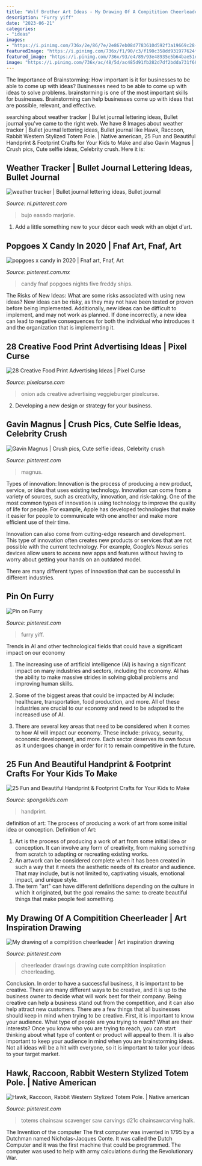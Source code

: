 ```yaml
---
title: "Wolf Brother Art Ideas - My Drawing Of A Compitition Cheerleader"
description: "Furry yiff"
date: "2023-06-21"
categories:
- "ideas"
images:
- "https://i.pinimg.com/736x/2e/86/7e/2e867eb08d7783610d592f3a19669c28--cheerleader-drawings-of.jpg"
featuredImage: "https://i.pinimg.com/736x/f1/90/c3/f190c358dd931977624f93b1ba89a56d.jpg"
featured_image: "https://i.pinimg.com/736x/93/e4/89/93e48935e5b64bae51eef124a7518b20--totem.jpg"
image: "https://i.pinimg.com/736x/ac/48/5d/ac485d91fb282d7df2bdda731f68fb03.jpg"
---
```



The Importance of Brainstorming: How important is it for businesses to be able to come up with ideas?
Businesses need to be able to come up with ideas to solve problems. brainstorming is one of the most important skills for businesses. Brainstorming can help businesses come up with ideas that are possible, relevant, and effective.

	

		
searching about weather tracker | Bullet journal lettering ideas, Bullet journal you've came to the right web. We have 8 Images about weather tracker | Bullet journal lettering ideas, Bullet journal like Hawk, Raccoon, Rabbit Western Stylized Totem Pole. | Native american, 25 Fun and Beautiful Handprint &amp; Footprint Crafts for Your Kids to Make and also Gavin Magnus | Crush pics, Cute selfie ideas, Celebrity crush. Here it is:
		
    
## Weather Tracker | Bullet Journal Lettering Ideas, Bullet Journal

<img loading=lazy src="https://i.pinimg.com/736x/ac/48/5d/ac485d91fb282d7df2bdda731f68fb03.jpg" onerror="this.onerror=null;this.src='https://tse4.mm.bing.net/th?id=OIP.VpDB726nswh-j7DJcAgU3wHaJ3&amp;pid=15.1';" alt="weather tracker | Bullet journal lettering ideas, Bullet journal">

_Source: nl.pinterest.com_

>bujo easado marjorie. 

	

1. Add a little something new to your décor each week with an objet d'art.

    
## Popgoes X Candy In 2020 | Fnaf Art, Fnaf, Art

<img loading=lazy src="https://i.pinimg.com/736x/74/5a/dc/745adc72495d1cca8908caace7fc40d5.jpg" onerror="this.onerror=null;this.src='https://tse2.mm.bing.net/th?id=OIP.VMPTbliYfvSQ7KgEe88PHAHaNK&amp;pid=15.1';" alt="popgoes x candy in 2020 | Fnaf art, Fnaf, Art">

_Source: pinterest.com.mx_

>candy fnaf popgoes nights five freddy ships. 

	

The Risks of New Ideas: What are some risks associated with using new ideas?
New ideas can be risky, as they may not have been tested or proven before being implemented. Additionally, new ideas can be difficult to implement, and may not work as planned. If done incorrectly, a new idea can lead to negative consequences for both the individual who introduces it and the organization that is implementing it.

    
## 28 Creative Food Print Advertising Ideas | Pixel Curse

<img loading=lazy src="https://pixelcurse.com/wp-content/uploads/2011/06/onion_22.jpg" onerror="this.onerror=null;this.src='https://tse2.mm.bing.net/th?id=OIP.n3rWn7usu-_oZYcCSRFZHAAAAA&amp;pid=15.1';" alt="28 Creative Food Print Advertising Ideas | Pixel Curse">

_Source: pixelcurse.com_

>onion ads creative advertising veggieburger pixelcurse. 

	

2. Developing a new design or strategy for your business.

    
## Gavin Magnus | Crush Pics, Cute Selfie Ideas, Celebrity Crush

<img loading=lazy src="https://i.pinimg.com/736x/39/b1/b6/39b1b6b6855f7cf92267fd2b7bc156c4.jpg" onerror="this.onerror=null;this.src='https://tse4.mm.bing.net/th?id=OIP.kwJWUVoSDN9wcYp0mi-Z7AHaLF&amp;pid=15.1';" alt="Gavin Magnus | Crush pics, Cute selfie ideas, Celebrity crush">

_Source: pinterest.com_

>magnus. 

	

Types of innovation:
Innovation is the process of producing a new product, service, or idea that uses existing technology. Innovation can come from a variety of sources, such as creativity, innovation, and risk-taking. 
One of the most common types of innovation is using technology to improve the quality of life for people. For example, Apple has developed technologies that make it easier for people to communicate with one another and make more efficient use of their time. 

Innovation can also come from cutting-edge research and development. This type of innovation often creates new products or services that are not possible with the current technology. For example, Google’s Nexus series devices allow users to access new apps and features without having to worry about getting your hands on an outdated model. 

There are many different types of innovation that can be successful in different industries.

    
## Pin On Furry

<img loading=lazy src="https://i.pinimg.com/736x/f1/90/c3/f190c358dd931977624f93b1ba89a56d.jpg" onerror="this.onerror=null;this.src='https://tse4.mm.bing.net/th?id=OIP.FhCyiK9AGa0E1C38yhdeGwHaLH&amp;pid=15.1';" alt="Pin on Furry">

_Source: pinterest.com_

>furry yiff. 

	

Trends in AI and other technological fields that could have a significant impact on our economy
1. The increasing use of artificial intelligence (AI) is having a significant impact on many industries and sectors, including the economy. AI has the ability to make massive strides in solving global problems and improving human skills.
2. Some of the biggest areas that could be impacted by AI include: healthcare, transportation, food production, and more. All of these industries are crucial to our economy and need to be adapted to the increased use of AI.

3. There are several key areas that need to be considered when it comes to how AI will impact our economy. These include: privacy, security, economic development, and more. Each sector deserves its own focus as it undergoes change in order for it to remain competitive in the future.


    
## 25 Fun And Beautiful Handprint &amp; Footprint Crafts For Your Kids To Make

<img loading=lazy src="https://spongekids.com/wp-content/uploads/2015/05/handprint-footprint-crafts/30-handprint-footprint-crafts.jpg" onerror="this.onerror=null;this.src='https://tse2.mm.bing.net/th?id=OIP.hcOPIa4MfTToc-YpeA3pPgHaLH&amp;pid=15.1';" alt="25 Fun and Beautiful Handprint &amp; Footprint Crafts for Your Kids to Make">

_Source: spongekids.com_

>handprint. 

	

definition of art: The process of producing a work of art from some initial idea or conception.
Definition of Art:
1. Art is the process of producing a work of art from some initial idea or conception. It can involve any form of creativity, from making something from scratch to adapting or recreating existing works.
2. An artwork can be considered complete when it has been created in such a way that it meets the aesthetic needs of its creator and audience. That may include, but is not limited to, captivating visuals, emotional impact, and unique style.
3. The term "art" can have different definitions depending on the culture in which it originated, but the goal remains the same: to create beautiful things that make people feel something.

    
## My Drawing Of A Compitition Cheerleader | Art Inspiration Drawing

<img loading=lazy src="https://i.pinimg.com/736x/2e/86/7e/2e867eb08d7783610d592f3a19669c28--cheerleader-drawings-of.jpg" onerror="this.onerror=null;this.src='https://tse3.mm.bing.net/th?id=OIP.wtCMOfeVE6DpKQYZ8cnSywAAAA&amp;pid=15.1';" alt="My drawing of a compitition cheerleader | Art inspiration drawing">

_Source: pinterest.com_

>cheerleader drawings drawing cute compitition inspiration cheerleading. 

	

Conclusion.
In order to have a successful business, it is important to be creative. There are many different ways to be creative, and it is up to the business owner to decide what will work best for their company. Being creative can help a business stand out from the competition, and it can also help attract new customers. There are a few things that all businesses should keep in mind when trying to be creative.
First, it is important to know your audience. What type of people are you trying to reach? What are their interests? Once you know who you are trying to reach, you can start thinking about what type of content or product will appeal to them. It is also important to keep your audience in mind when you are brainstorming ideas. Not all ideas will be a hit with everyone, so it is important to tailor your ideas to your target market.

    
## Hawk, Raccoon, Rabbit Western Stylized Totem Pole. | Native American

<img loading=lazy src="https://i.pinimg.com/736x/93/e4/89/93e48935e5b64bae51eef124a7518b20--totem.jpg" onerror="this.onerror=null;this.src='https://tse2.mm.bing.net/th?id=OIP.M9ZkmAyQgvBE-k-KC_7GyQHaKO&amp;pid=15.1';" alt="Hawk, Raccoon, Rabbit Western Stylized Totem Pole. | Native american">

_Source: pinterest.com_

>totems chainsaw scavenger saw carvings d21c chainsawcarving halk. 

	

The Invention of the computer
The first computer was invented in 1795 by a Dutchman named Nicholas-Jacques Conte. It was called the Dutch Computer and it was the first machine that could be programmed. The computer was used to help with army calculations during the Revolutionary War.

